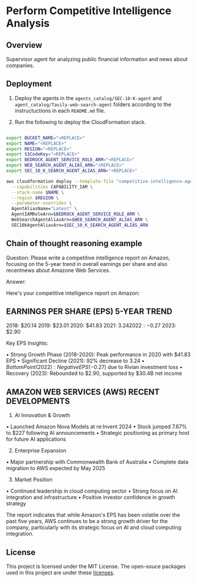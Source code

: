 # Perform Competitive Intelligence Analysis

## Overview

Supervisor agent for analyzing public financial information and news about companies.

## Deployment

1. Deploy the agents in the `agents_catalog/SEC-10-K-agent` and `agent_catalog/Tavily-web-search-agent` folders according to the instructuctions in each `README.md` file.

2. Run the following to deploy the CloudFormation stack.

```bash

export BUCKET_NAME="<REPLACE>"
export NAME="<REPLACE>"
export REGION="<REPLACE>"
export S3CodeKey="<REPLACE>"
export BEDROCK_AGENT_SERVICE_ROLE_ARM="<REPLACE>"
export WEB_SEARCH_AGENT_ALIAS_ARN="<REPLACE>"
export SEC_10_K_SEARCH_AGENT_ALIAS_ARN="<REPLACE>"

aws cloudformation deploy --template-file "competitive-intelligence-agent-cfn" \
  --capabilities CAPABILITY_IAM \
  --stack-name $NAME \
  --region $REGION \
  --parameter-overrides \
  AgentAliasName="Latest" \
  AgentIAMRoleArn=$BEDROCK_AGENT_SERVICE_ROLE_ARM \
  WebSearchAgentAliasArn=$WEB_SEARCH_AGENT_ALIAS_ARN \
  SEC10kAgentAliasArn=$SEC_10_K_SEARCH_AGENT_ALIAS_ARN

```

## Chain of thought reasoning example

Question: Please write a competitive intelligence report on Amazon, focusing on the 5-year trend in overall earnings per share and also recentnews about Amazone Web Services.

Answer:

Here's your competitive intelligence report on Amazon:

EARNINGS PER SHARE (EPS) 5-YEAR TREND
--------------------------------

2018: $20.14
2019: $23.01
2020: $41.83
2021: $3.24
2022: -$0.27
2023: $2.90

Key EPS Insights:

• Strong Growth Phase (2018-2020): Peak performance in 2020 with $41.83 EPS
• Significant Decline (2021): 92% decrease to $3.24
• Bottom Point (2022): Negative EPS (-$0.27) due to Rivian investment loss
• Recovery (2023): Rebounded to $2.90, supported by $30.4B net income

AMAZON WEB SERVICES (AWS) RECENT DEVELOPMENTS
-------------------------------------------

1. AI Innovation & Growth

• Launched Amazon Nova Models at re:Invent 2024
• Stock jumped 7.67% to $227 following AI announcements
• Strategic positioning as primary host for future AI applications

2. Enterprise Expansion

• Major partnership with Commonwealth Bank of Australia
• Complete data migration to AWS expected by May 2025

3. Market Position

• Continued leadership in cloud computing sector
• Strong focus on AI integration and infrastructure
• Positive investor confidence in growth strategy

The report indicates that while Amazon's EPS has been volatile over the past five years, AWS continues to be a strong growth driver for the company, particularly with its strategic focus on AI and cloud computing integration.

## License

This project is licensed under the MIT License. The open-souce packages used in this project are under these [licenses](https://sagemaker-solutions-prod-us-east-2.s3-us-east-2.amazonaws.com/sagemaker-lung-cancer-survival-prediction/1.0.0/LICENSE.txt).

